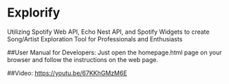 # Explorify

Utilizing Spotify Web API, Echo Nest API, and Spotify Widgets to create Song/Artist Exploration Tool for Professionals and Enthusiasts

##User Manual for Developers:
Just open the homepage.html page on your browser and follow the instructions on the web page.

##Video:
https://youtu.be/67KKhGMzM6E
